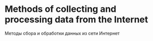 # Methods of collecting and processing data from the Internet
Методы сбора и обработки данных из сети Интернет
